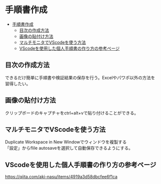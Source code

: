 
# 手順書作成

- [手順書作成](#手順書作成)
  - [目次の作成方法](#目次の作成方法)
  - [画像の貼付け方法](#画像の貼付け方法)
  - [マルチモニタでVScodeを使う方法](#マルチモニタでvscodeを使う方法)
  - [VScodeを使用した個人手順書の作り方の参考ページ](#vscodeを使用した個人手順書の作り方の参考ページ)


## 目次の作成方法
できるだけ簡単に手順書や検証結果の保存を行う。Excelやパワポ以外の方法を習得したい。


## 画像の貼付け方法
クリップボードのキャプチャをctrl+alt+vで貼り付けることができる。


## マルチモニタでVScodeを使う方法

Duplicate Workspace in New Windowでウィンドウを複製する  
「設定」からflile autosaveを選択して自動保存できるようにする。


## VScodeを使用した個人手順書の作り方の参考ページ

https://qiita.com/aki-nasu/items/4919a3d58dbcfee6f1ca

